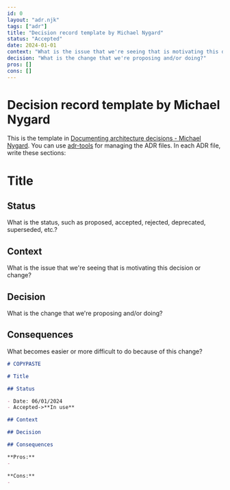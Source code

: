 ```yaml
---
id: 0
layout: "adr.njk"
tags: ["adr"]
title: "Decision record template by Michael Nygard"
status: "Accepted"
date: 2024-01-01
context: "What is the issue that we're seeing that is motivating this decision or change?"
decision: "What is the change that we're proposing and/or doing?"
pros: []
cons: []
---
```


# Decision record template by Michael Nygard

This is the template
in [Documenting architecture decisions - Michael Nygard](http://thinkrelevance.com/blog/2011/11/15/documenting-architecture-decisions).
You can use [adr-tools](https://github.com/npryce/adr-tools) for managing the ADR files.
In each ADR file, write these sections:

# Title

## Status

What is the status, such as proposed, accepted, rejected, deprecated, superseded, etc.?

## Context

What is the issue that we're seeing that is motivating this decision or change?

## Decision

What is the change that we're proposing and/or doing?

## Consequences

What becomes easier or more difficult to do because of this change?

``` md
# COPYPASTE

# Title

## Status

- Date: 06/01/2024
- Accepted->**In use**

## Context

## Decision

## Consequences

**Pros:**
- 

**Cons:**
- 
```
